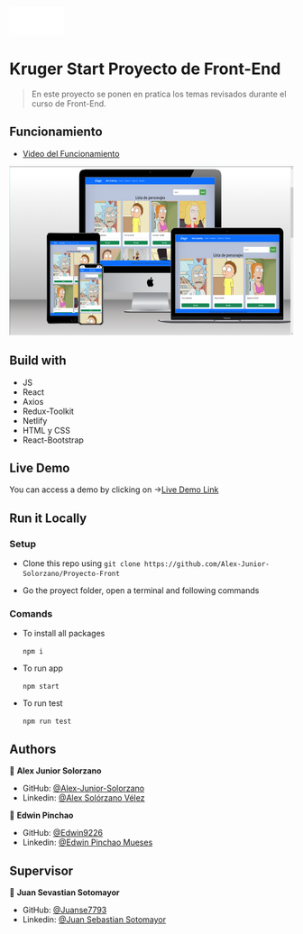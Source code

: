 <img src='./src/images/logo2.png' height='50px'>


# Kruger Start Proyecto de Front-End


 > En este proyecto se ponen en pratica los temas revisados durante el curso de Front-End.


## Funcionamiento

  - [Video del Funcionamiento](https://www.youtube.com/watch?v=KYR1tryOyyE)


 <img src='./src/images/123.png' height='300px'>


## Build with 

 - JS
 - React
 - Axios
 - Redux-Toolkit
 - Netlify
 - HTML y CSS
 - React-Bootstrap


## Live Demo

 You can access a demo by clicking on ->[Live Demo Link](https://zippy-granita-c83af5.netlify.app)


## Run it Locally


 ### Setup
 
  - Clone this repo using `git clone https://github.com/Alex-Junior-Solorzano/Proyecto-Front`

  - Go the proyect folder, open a terminal and following commands

 ### Comands


  - To install all packages

    `npm i`

  - To run app

    `npm start`

  - To run test

    `npm run test`


## Authors

 👤 **Alex Junior Solorzano**

 - GitHub: [@Alex-Junior-Solorzano](https://github.com/Alex-Junior-Solorzano)
 - Linkedin: [@Alex Solórzano Vélez](https://www.linkedin.com/in/alex-solórzano-vélez/)

 👤 **Edwin Pinchao**

 - GitHub: [@Edwin9226](https://github.com/Edwin9226)
 - Linkedin: [@Edwin Pinchao Mueses](https://www.linkedin.com/in/edwin-pinchao-mueses-951130175/)

## Supervisor

 👤 **Juan Sevastian Sotomayor**

 - GitHub: [@Juanse7793](https://github.com/Juanse7793)
 - Linkedin: [@Juan Sebastian Sotomayor](https://www.linkedin.com/in/juansebastiansotomayor/)